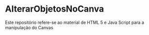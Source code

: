 # AlterarObjetosNoCanva
Este repositório refere-se ao material de HTML 5 e Java Script para a manipulação do Canvas
